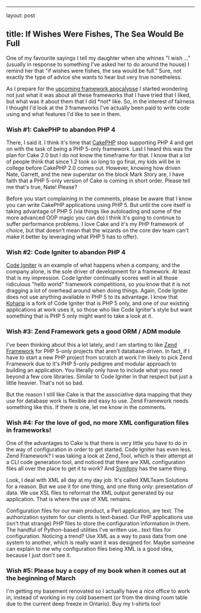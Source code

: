 <hr />

<p>layout: post</p>

<h2>title: If Wishes Were Fishes, The Sea Would Be Full</h2>

<p>One of my favourite sayings I tell my daughter when she whines "I wish ..." (usually in response to something I've asked her to do around the house) I remind her that "if wishes were fishes, the sea would be full."  Sure, not exactly the type of advice she wants to hear but very true nonetheless.</p>

<p>
As I prepare for the <a href="http://www.printfection.com/atthekeyboard">upcoming framework apocalypse</a> I started wondering not just what it was about all these frameworks that I have tried that I liked, but what was it about them that I did *not* like.  So, in the interest of fairness I thought I'd look at the 3 frameworks I've actually been paid to write code using and what features I'd like to see in them.
</p>

<h3>Wish #1: CakePHP to abandon PHP 4</h3>

<p>
There, I said it.  I think it's time that <a href="http://www.cakephp.org">CakePHP</a> stop supporting PHP 4 and get on with the task of being a PHP 5-only framework.  Last I heard this was the plan for Cake 2.0 but I do not know the timeframe for that.  I know that a lot of people think that since 1.2 took so long to go final, my kids will be in college before CakePHP 2.0 comes out.  However, knowing how driven Nate, Garrett, and the new superstar on the block Mark Story are, I have faith that a PHP 5-only version of Cake is coming in short order.  Please tell me that's true, Nate!  Please?
</p>

<p>
Before you start complaining in the comments, please be aware that I know you can write CakePHP applications using PHP 5.  But until the core itself is taking advantage of PHP 5 (via things like autoloading and some of the more advanced OOP magic you can do) I think it's going to continue to suffer performance problems.  I love Cake and it's my PHP framework of choice, but that doesn't mean that the wizards on the core dev team can't make it better by leveraging what PHP 5 has to offer).
</p>

<h3>Wish #2: Code Igniter to abandon PHP 4</h3>

<p>
<a href="http://codeigniter.com">Code Igniter</a> is an example of what happens when a company, and the company alone, is the sole driver of development for a framework.  At least that is my impression.  Code Igniter continually scores well in all those ridiculous "hello world" framework competitions, so you know that it is not dragging a lot of overhead around when doing things.  Again, Code Igniter does not use anything available in PHP 5 to its advantage.  I know that <a href="http://kohanaphp.com/">Kohana</a> is a fork of Code Igniter that is PHP 5 only, and one of our existing applications at work uses it, so those who like Code Igniter's style but want something that is PHP 5 only might want to take a look at it.
</p>

<h3>Wish #3: Zend Framework gets a good ORM / ADM module</h3>

<p>
I've been thinking about this a lot lately, and I am starting to like <a href="http://framework.zend.com">Zend Framework</a> for PHP 5-only projects that aren't database-driven.  In fact, if I have to start a new PHP project from scratch at work I'm likely to pick Zend Framework due to it's PHP 5-only pedigree and modular approach to building an application.  You literally only have to include what you need beyond a few core libraries.  Similar to Code Igniter in that respect but just a little heavier.  That's not so bad.</p>

<p>
But the reason I still like Cake is that the associative data mapping that they use for database work is flexible and easy to use.  Zend Framework needs something like this.  If there is one, let me know in the comments.
</p>

<h3>Wish #4: For the love of god, no more XML configuration files in frameworks!</h3>

<p>
One of the advantages to Cake is that there is very little you have to do in the way of configuration in order to get started.  Code Igniter has even less.  Zend Framework?  I was taking a look at Zend_Tool, which is their attempt at a CLI code generation tool, and noticed that there are XML configuration files all over the place to get it to work?  And <a href="http://www.symfony-project.org/">Symfony</a> has the same thing.
</p>

<p>
Look, I deal with XML all day at my day job.  It's called XMLTeam Solutions for a reason.  But we use it for one thing, and one thing only:  presentation of data.  We use XSL files to reformat the XML output generated by our application.  That is where the use of XML remains.
</p>

<p>Configuration files for our main product, a Perl application, are text.  The authorization system for our clients is text-based.  Our PHP applications use (isn't that strange) PHP files to store the configuration information in them.  The handful of Python-based utilities I've written use...text files for configuration.  Noticing a trend?  Use XML as a way to pass data from one system to another, which is really want it was designed for.  Maybe someone can explain to me why configuration files being XML is a good idea, because I just don't see it.
</p>

<h3>Wish #5: Please buy a copy of my book when it comes out at the beginning of March</h3>

<p>
I'm getting my basement renovated so I actually have a nice office to work in, instead of working in my cold basement (or from the dining room table due to the current deep freeze in Ontario).  Buy my t-shirts too!</p>
